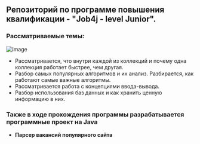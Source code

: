 ## Репозиторий по программе повышения квалификации - "Job4j - level Junior".

### Рассматриваемые темы:
![image](https://user-images.githubusercontent.com/34709153/188568155-cc951ee0-5938-456b-85c9-5f6b07a9a827.png)

- Рассматривается, что внутри каждой из коллекций и почему одна коллекция работает быстрее, чем другая. 
- Разбор самых популярных алгоритмов и их анализ. Разбирается, как работают самые важные алгоритмы. 
- Рассматривается работа с концепциями ввода-вывода. 
- Разбор использования баз данных и как хранить ценную информацию в них.

### Также в ходе прохождения программы разрабатывается программные проект на Java

-  **Парсер вакансий популярного сайта**
